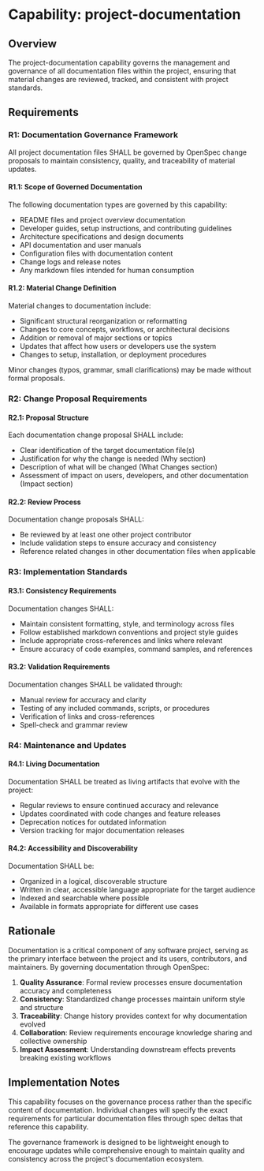 # Capability: project-documentation

## Overview

The project-documentation capability governs the management and governance of
all documentation files within the project, ensuring that material changes are
reviewed, tracked, and consistent with project standards.

## Requirements

### R1: Documentation Governance Framework

All project documentation files SHALL be governed by OpenSpec change proposals to maintain consistency, quality, and traceability of material updates.

#### R1.1: Scope of Governed Documentation

The following documentation types are governed by this capability:

- README files and project overview documentation
- Developer guides, setup instructions, and contributing guidelines
- Architecture specifications and design documents
- API documentation and user manuals
- Configuration files with documentation content
- Change logs and release notes
- Any markdown files intended for human consumption

#### R1.2: Material Change Definition

Material changes to documentation include:

- Significant structural reorganization or reformatting
- Changes to core concepts, workflows, or architectural decisions
- Addition or removal of major sections or topics
- Updates that affect how users or developers use the system
- Changes to setup, installation, or deployment procedures

Minor changes (typos, grammar, small clarifications) may be made without formal proposals.

### R2: Change Proposal Requirements

#### R2.1: Proposal Structure

Each documentation change proposal SHALL include:

- Clear identification of the target documentation file(s)
- Justification for why the change is needed (Why section)
- Description of what will be changed (What Changes section)
- Assessment of impact on users, developers, and other documentation (Impact section)

#### R2.2: Review Process

Documentation change proposals SHALL:

- Be reviewed by at least one other project contributor
- Include validation steps to ensure accuracy and consistency
- Reference related changes in other documentation files when applicable

### R3: Implementation Standards

#### R3.1: Consistency Requirements

Documentation changes SHALL:

- Maintain consistent formatting, style, and terminology across files
- Follow established markdown conventions and project style guides
- Include appropriate cross-references and links where relevant
- Ensure accuracy of code examples, command samples, and references

#### R3.2: Validation Requirements

Documentation changes SHALL be validated through:

- Manual review for accuracy and clarity
- Testing of any included commands, scripts, or procedures
- Verification of links and cross-references
- Spell-check and grammar review

### R4: Maintenance and Updates

#### R4.1: Living Documentation

Documentation SHALL be treated as living artifacts that evolve with the project:

- Regular reviews to ensure continued accuracy and relevance
- Updates coordinated with code changes and feature releases
- Deprecation notices for outdated information
- Version tracking for major documentation releases

#### R4.2: Accessibility and Discoverability

Documentation SHALL be:

- Organized in a logical, discoverable structure
- Written in clear, accessible language appropriate for the target audience
- Indexed and searchable where possible
- Available in formats appropriate for different use cases

## Rationale

Documentation is a critical component of any software project, serving as the
primary interface between the project and its users, contributors, and
maintainers. By governing documentation through OpenSpec:

1. **Quality Assurance**: Formal review processes ensure documentation accuracy and completeness
2. **Consistency**: Standardized change processes maintain uniform style and structure
3. **Traceability**: Change history provides context for why documentation evolved
4. **Collaboration**: Review requirements encourage knowledge sharing and collective ownership
5. **Impact Assessment**: Understanding downstream effects prevents breaking existing workflows

## Implementation Notes

This capability focuses on the governance process rather than the specific
content of documentation. Individual changes will specify the exact requirements
for particular documentation files through spec deltas that reference this
capability.

The governance framework is designed to be lightweight enough to encourage updates while comprehensive enough to maintain quality and consistency across the project's documentation ecosystem.
